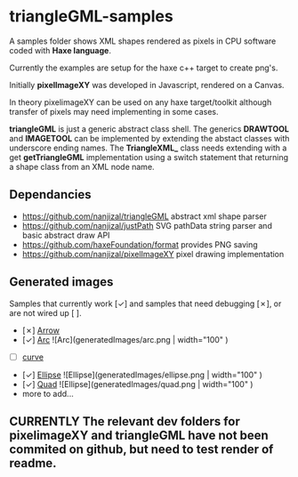 # triangleGML-samples
A samples folder shows XML shapes rendered as pixels in CPU software coded with **Haxe language**.

Currently the examples are setup for the haxe c++ target to create png's.  
  
Initially **pixelImageXY** was developed in Javascript, rendered on a Canvas.  
  
In theory pixelimageXY can be used on any haxe target/toolkit although transfer of pixels may need implementing in some cases.  
  
**triangleGML** is just a generic abstract class shell. The generics **DRAWTOOL** and **IMAGETOOL** can be implemented by extending the abstact classes with underscore ending names. The **TriangleXML_** class needs extending with a get **getTriangleGML** implementation using a switch statement that returning a shape class from an XML node name.
  
## Dependancies
- https://github.com/nanjizal/triangleGML abstract xml shape parser
- https://github.com/nanjizal/justPath SVG pathData string parser and basic abstract draw API 
- https://github.com/haxeFoundation/format provides PNG saving
- https://github.com/nanjizal/pixelImageXY pixel drawing implementation
  
## Generated images
Samples that currently work [&check;] and samples that need debugging [&cross;], or are not wired up [ ].
- [&cross;] [Arrow](generatedImages/arc.png)
- [&check;] [Arc](generatedImages/arc.png) ![Arc](generatedImages/arc.png | width="100" )
- [ ] [curve](generatedImages/curve.png)
- [&check;] [Ellipse](generatedImages/ellipse.png) ![Ellipse](generatedImages/ellipse.png | width="100" )
- [&check;] [Quad](generatedImages/quad.png) ![Ellipse](generatedImages/quad.png | width="100" )
- more to add...

## **CURRENTLY The relevant dev folders for pixelimageXY and triangleGML have not been commited on github, but need to test render of readme.**